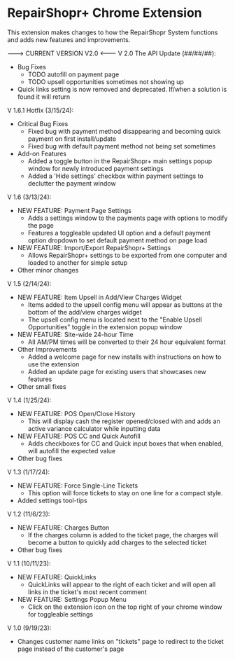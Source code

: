 # RepairShopr+ Chrome Extension
This extension makes changes to how the RepairShopr System functions and adds new features and improvements.

---> CURRENT VERSION V2.0 <---
V 2.0 The API Update (##/##/##):
- Bug Fixes
  - TODO autofill on payment page
  - TODO upsell opportunities sometimes not showing up
- Quick links setting is now removed and deprecated. If/when a solution is found it will return

V 1.6.1 Hotfix (3/15/24):
- Critical Bug Fixes
  - Fixed bug with payment method disappearing and becoming quick payment on first install/update
  - Fixed bug with default payment method not being set sometimes
- Add-on Features
  - Added a toggle button in the RepairShopr+ main settings popup window for newly introduced payment settings
  - Added a 'Hide settings' checkbox within payment settings to declutter the payment window
  
V 1.6 (3/13/24):
- NEW FEATURE: Payment Page Settings
  - Adds a settings window to the payments page with options to modify the page
  - Features a toggleable updated UI option and a default payment option dropdown to set default payment method on page load
- NEW FEATURE: Import/Export RepairShopr+ Settings
  - Allows RepairShopr+ settings to be exported from one computer and loaded to another for simple setup
- Other minor changes

V 1.5 (2/14/24):
- NEW FEATURE: Item Upsell in Add/View Charges Widget
  - Items added to the upsell config menu will appear as buttons at the bottom of the add/view charges widget
  - The upsell config menu is located next to the "Enable Upsell Opportunities" toggle in the extension popup window
- NEW FEATURE: Site-wide 24-hour Time
  - All AM/PM times will be converted to their 24 hour equivalent format
- Other Improvements
  - Added a welcome page for new installs with instructions on how to use the extension
  - Added an update page for existing users that showcases new features
- Other small fixes

V 1.4 (1/25/24):
- NEW FEATURE: POS Open/Close History
  - This will display cash the register opened/closed with and adds an active variance calculator while inputting data
- NEW FEATURE: POS CC and Quick Autofill
  - Adds checkboxes for CC and Quick input boxes that when enabled, will autofill the expected value
- Other bug fixes

V 1.3 (1/17/24):
- NEW FEATURE: Force Single-Line Tickets
  - This option will force tickets to stay on one line for a compact style.
- Added settings tool-tips

V 1.2 (11/6/23):
- NEW FEATURE: Charges Button
  - If the charges column is added to the ticket page, the charges will become a button to quickly add charges to the selected ticket
- Other bug fixes

V 1.1 (10/11/23):
- NEW FEATURE: QuickLinks
  - QuickLinks will appear to the right of each ticket and will open all links in the ticket's most recent comment
- NEW FEATURE: Settings Popup Menu
  - Click on the extension icon on the top right of your chrome window for toggleable settings

V 1.0 (9/19/23):
- Changes customer name links on "tickets" page to redirect to the ticket page instead of the customer's page

